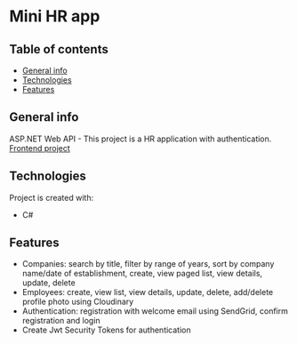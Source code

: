 # Mini HR app
## Table of contents
* [General info](#general-info)
* [Technologies](#technologies)
* [Features](#features)

## General info
ASP.NET Web API - This project is a HR application with authentication. <br />
[Frontend project](https://github.com/AmaliaV05/Mini-HR-app-angular)
	
## Technologies
Project is created with:
* C#

## Features
* Companies: search by title, filter by range of years, sort by company name/date of establishment, create, view paged list, view details, update, delete
* Employees: create, view list, view details, update, delete, add/delete profile photo using Cloudinary
* Authentication: registration with welcome email using SendGrid, confirm registration and login
* Create Jwt Security Tokens for authentication
